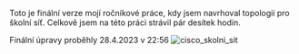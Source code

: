 Toto je finální verze mojí ročníkové práce, kdy jsem navrhoval topologii pro školní síť.
Celkově jsem na této práci strávil pár desítek hodin.

Finální úpravy proběhly 28.4.2023 v 22:56
![cisco_skolni_sit](https://user-images.githubusercontent.com/92729341/235254335-17b628fb-458b-4ba1-bf6b-a190df37fa5b.png)
